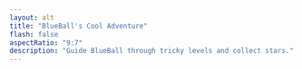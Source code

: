 ```yaml
---
layout: alt
title: "BlueBall's Cool Adventure"
flash: false
aspectRatio: "9:7"
description: "Guide BlueBall through tricky levels and collect stars."
---
```


